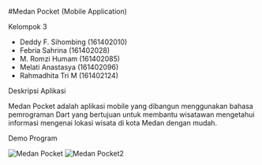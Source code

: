 #Medan Pocket (Mobile Application)

Kelompok 3
- Deddy F. Sihombing (161402010)
- Febria Sahrina (161402028)
- M. Romzi Humam (161402085)
- Melati Anastasya (161402096)
- Rahmadhita Tri M (161402124)

Deskripsi Aplikasi

Medan Pocket adalah aplikasi mobile yang dibangun menggunakan bahasa pemrograman Dart yang bertujuan untuk membantu wisatawan mengetahui informasi mengenai lokasi wisata di kota Medan dengan mudah.

Demo Program

![Medan Pocket](https://user-images.githubusercontent.com/59591219/71870628-42202d00-3149-11ea-9ed9-3770ccad7331.gif)
![Medan Pocket2](https://user-images.githubusercontent.com/59591219/71871908-641bae80-314d-11ea-8a43-000d86da3ef0.gif)

